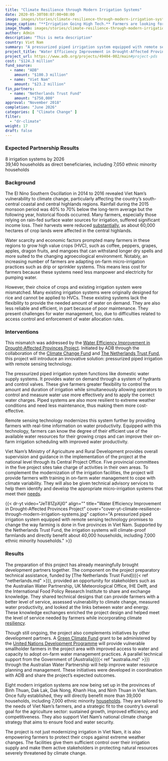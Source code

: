 ```yaml
---
title: "Climate Resilience through Modern Irrigation Systems"
date: 2020-05-30T08:07:00+08:00
image: images/stories/climate-resilience-through-modern-irrigation-systems.jpg
image_caption: "**Irrigation Going High Tech.** Farmers are looking forward to modern irrigation technology that promises to change the way farming is done in five provinces in Viet Nam."
image_thumb: images/stories/climate-resilience-through-modern-irrigation-systems-th.jpg
author: Admin
description: "This is meta description"
country: Viet Nam
summary: "A pressurized piped irrigation system equipped with remote sensing technology promises to change the way farming is done in five provinces in Viet Nam. Supported by the Climate Change Fund and Netherlands Trust Fund, the irrigation systems will climate-proof farmlands and directly benefit more than 39,000 households, including over 7,000 ethnic minority households."
project_title: "Water Efficiency Improvement in Drought-Affected Provinces Project"
project_url: https://www.adb.org/projects/49404-002/main#project-pds
cost: "$124.3 million"
fund_source: 
  - name: "ADB"
    amount: "$100.3 million"
  - name: "Viet Nam"
    amount: "$23.2 million"
fin_partners: 
  - name: "Netherlands Trust Fund"
    amount: "$750,000" 
approval: "November 2018"
completion: "June 2026"
categories: [ "Climate Change​" ]
filter:
  - "dr-climate"
weight: 17
draft: false
---
```

### Expected Partnership Results

<div class="dr-results row">
  <div class="col-md-6 mb-5"><i class="icon-check-circle"></i> <span>8 irrigation systems by 2026</span></div>
  <div class="col-md-6 mb-5"><i class="icon-check-circle"></i> <span>39,140 households as direct beneficiaries, including 7,050 ethnic minority households</span></div>
</div>

### Background

The El Nino Southern Oscillation in 2014 to 2016 revealed Viet Nam’s vulnerability to climate change, particularly affecting the country’s south-central coastal and central highlands regions. Rainfall during the 2015 monsoon period was 40% to 70% below the long-term average but the following year, historical floods occurred. Many farmers, especially those relying on rain-fed surface water sources for irrigation, suffered significant income loss. Their harvests were reduced [substantially](https://www.adb.org/sites/default/files/project-documents/49404/49404-002-rrp-en.pdf), as about 60,000 hectares of crop lands were affected in the central highlands.

Water scarcity and economic factors prompted many farmers in these regions to grow high value crops (HVC), such as coffee, peppers, grapes, apples, dragon fruits, and mangoes that can withstand longer dry spells and more suited to the changing agroecological environment. Notably, an increasing number of farmers are adapting on-farm micro-irrigation practices such as drip or sprinkler systems. This means less cost for farmers because these systems need less manpower and electricity for pumping water. 

However, their choice of crops and existing irrigation system were mismatched. Many existing irrigation systems were originally designed for rice and cannot be applied to HVCs. These existing systems lack the flexibility to provide the needed amount of water on demand. They are also less reliable and efficient, in part because of poor maintenance. They present challenges for water management, too, due to difficulties related to access control and enforcement of water allocation rules.  

### Interventions

This mismatch was addressed by the [Water Efficiency Improvement in Drought-Affected Provinces Project](https://www.adb.org/projects/49404-002/main#project-pds). Initiated by ADB through the collaboration of the [Climate Change Fund](https://www.adb.org/site/funds/funds/climate-change-fund) and [The Netherlands Trust Fund](./modalities/financing-partnership-facilities/water-financing-partnership-facility/#ntf), this project will introduce an innovative solution: pressurized piped irrigation with remote sensing technology.  

The pressurized piped irrigation system functions like domestic water supply systems. It provides water on demand through a system of hydrants and control valves. These give farmers greater flexibility to control the amount and duration of irrigation while simultaneously allowing operators to control and measure water use more effectively and to apply the correct water charges. Piped systems are also more resilient to extreme weather conditions and need less maintenance, thus making them more cost-effective.  

Remote sensing technology modernizes this system further by providing farmers with real-time information on water productivity. Equipped with this technology, farmers can know the degree of their efficient use of the available water resources for their growing crops and can improve their on-farm irrigation scheduling with improved water productivity.  

Viet Nam’s Ministry of Agriculture and Rural Development provides overall supervision and guidance in the implementation of the project at the national level through its Central Project Office. Five provincial committees in the five project sites take charge of activities in their own areas. To complement the  modernization of the irrigation facilities, the project will provide farmers with training in on-farm water management to cope with climate variability. They will also be given technical advisory services to help them identify and develop the appropriate micro-irrigation systems that meet their [needs](https://www.adb.org/sites/default/files/project-documents/49404/49404-002-pam-en.pdf).

{{< dr-yt video="JeT81ZpXjl0" align="" title="Water Efficiency Improvement in Drought-Affected Provinces Project" cover="cover-yt-climate-resilience-through-modern-irrigation-systems.jpg" caption="A pressurized piped irrigation system equipped with remote sensing technology promises to change the way farming is done in five provinces in Viet Nam. Supported by the Netherlands Trust Fund, the irrigation systems will climate-proof farmlands and directly benefit about 40,000 households, including 7,000 ethnic minority households." >}}

### Results

The preparation of this project has already meaningfully brought development partners together. The component on the project preparatory technical assistance, funded by [The Netherlands Trust Fund]({{< ref "netherlands.md" >}}), provided an opportunity for stakeholders such as the Australian Water Partnership, UK Meteorological Office, IHE Delft, and the International Food Policy Research Institute to share and exchange knowledge. They shared technical designs that can provide farmers with a better level of service, assessed vulnerability to climate change, measured water productivity, and looked at the links between water and energy.  These knowledge exchanges enriched the project design and helped meet the level of service needed by farmers while incorporating climate [resiliency](https://www.adb.org/sites/default/files/project-documents/49404/49404-002-pam-en.pdf).  

Though still ongoing, the project also complements initiatives by other development partners. A [Green Climate Fund](./modalities/global-funds/#gcf) grant to be administered by the [United Nations Development Programme](https://www.undp.org/content/undp/en/home.html) will provide vulnerable smallholder farmers in the project area with improved access to water and capacity to adopt on-farm water management practices. A parallel technical support from the Government of [Australia]({{< ref "australia.md" >}}) through the Australian Water Partnership will help improve water resource planning and management. These initiatives were developed in coordination with ADB and share the project’s expected outcomes.

Eight modern irrigation systems are now being set up in the provinces of  Binh Thuan, Dak Lak, Dak Nong, Khanh Hoa, and Ninh Thuan in Viet Nam. Once fully established, they will directly benefit more than 39,000 households, including 7,000 ethnic minority [households](https://www.adb.org/sites/default/files/project-documents/49404/49404-002-pam-en.pdf). They are tailored to the needs of Viet Nam’s farmers, and a strategic fit to the country’s overall goal for the agriculture sector: sustained growth, improved efficiency, and competitiveness. They also support Viet Nam’s national climate change strategy that aims to ensure food and water security.  

The project is not just modernizing irrigation in Viet Nam, it is also empowering farmers to protect their crops against extreme weather changes. The facilities give them sufficient control over their irrigation supply and make them active stakeholders in protecting natural resources severely threatened by climate change.